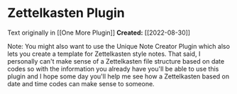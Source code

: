 # Zettelkasten Plugin

Text originally in [[One More Plugin]]
**Created:** [[2022-08-30]]

Note: You might also want to use the Unique Note Creator Plugin which also lets you create a template for Zettelkasten style notes. That said, I personally can't make sense of a Zettelkasten file structure based on date codes so with the information you already have you'll be able to use this plugin and I hope some day you'll help me see how a Zettelkasten based on date and time codes can make sense to someone.


